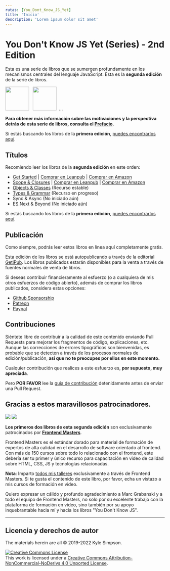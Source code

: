 ```yaml
---
rutas: [You_Dont_Know_JS_Yet]
title: 'Inicio'
description: 'Lorem ipsum dolor sit amet'
---
```


# You Don't Know JS Yet (Series) - 2nd Edition

Esta es una serie de libros que se sumergen profundamente en los mecanismos centrales del lenguaje JavaScript. Esta es la **segunda edición** de la serie de libros.

<a href="https://leanpub.com/ydkjsy-get-started"><img src="/images/you-dont-know-js-yet/get-started/cover.png" width="75"></a>&nbsp;&nbsp;
<a href="https://leanpub.com/ydkjsy-scope-closures"><img src="/images/you-dont-know-js-yet/get-started/cover.png" width="75"></a>&nbsp;&nbsp;...

**Para obtener más información sobre las motivaciones y la perspectiva detrás de esta serie de libros, consulta el [Prefacio](preface).**

Si estás buscando los libros de la **primera edición**, [puedes encontrarlos aquí](https://github.com/getify/You-Dont-Know-JS/blob/1st-ed/README.md).

## Títulos

Recomiendo leer los libros de la **segunda edición** en este orden:

* [Get Started](get-started/readme) | [Comprar en Leanpub](https://leanpub.com/ydkjsy-get-started) | [Comprar en Amazon](https://www.amazon.com/dp/B084BNMN7T)
* [Scope & Closures](scope-closures/readme) | [Comprar en Leanpub](https://leanpub.com/ydkjsy-scope-closures) | [Comprar en Amazon](https://www.amazon.com/dp/B08634PZ3N)
* [Objects & Classes](objects-classes/readme) (Recurso estable)
* [Types & Grammar](types-grammar/readme) (Recurso en progreso)
* Sync & Async (No iniciado aún)
* ES.Next & Beyond (No iniciado aún)

Si estás buscando los libros de la **primera edición**, [puedes encontrarlos aquí](https://github.com/getify/You-Dont-Know-JS/blob/1st-ed/README.md).

## Publicación

Como siempre, podrás leer estos libros en línea aquí completamente gratis.

Esta edición de los libros se está autopublicando a través de la editorial [GetiPub](https://geti.pub). Los libros publicados estarán disponibles para la venta a través de fuentes normales de venta de libros.

Si deseas contribuir financieramente al esfuerzo (o a cualquiera de mis otros esfuerzos de código abierto), además de comprar los libros publicados, considera estas opciones:

* [Github Sponsorship](https://github.com/users/getify/sponsorship)
* [Patreon](https://www.patreon.com/getify)
* [Paypal](https://www.paypal.me/getify)

## Contribuciones

Siéntete libre de contribuir a la calidad de este contenido enviando Pull Requests para mejorar los fragmentos de código, explicaciones, etc. Aunque las correcciones de errores tipográficos son bienvenidas, es probable que se detecten a través de los procesos normales de edición/publicación, **así que no te preocupes por ellos en este momento.**

Cualquier contribución que realices a este esfuerzo es, **por supuesto, muy apreciada**.

Pero **POR FAVOR** lee la [guía de contribución](https://github.com/getify/You-Dont-Know-JS/blob/2nd-ed/CONTRIBUTING.md) detenidamente antes de enviar una Pull Request.

## Gracias a estos maravillosos patrocinadores.

<a href="https://frontendmasters.com#gh-light-mode-only" class="dark-images"><img src="/images/you-dont-know-js-yet/fem_logo.svg"></a>
<a href="https://frontendmasters.com#gh-dark-mode-only" class="light-images"><img src="/images/you-dont-know-js-yet/fem_logo-light.svg"></a>

**Los primeros dos libros de esta segunda edición** son exclusivamente patrocinados por **[Frontend Masters](https://frontendmasters.com)**.

Frontend Masters es el estándar dorado para material de formación de expertos de alta calidad en el desarrollo de software orientado al frontend. Con más de 150 cursos sobre todo lo relacionado con el frontend, este debería ser tu primer y único recurso para capacitación en video de calidad sobre HTML, CSS, JS y tecnologías relacionadas.

**Nota**: Imparto [todos mis talleres](https://frontendmasters.com/kyle-simpson) exclusivamente a través de Frontend Masters. Si te gusta el contenido de este libro, por favor, echa un vistazo a mis cursos de formación en video.

Quiero expresar un cálido y profundo agradecimiento a Marc Grabanski y a todo el equipo de Frontend Masters, no solo por su excelente trabajo con la plataforma de formación en video, sino también por su apoyo inquebrantable hacia mí y hacia los libros "You Don't Know JS".

----

## Licencia y derechos de autor

The materials herein are all &copy; 2019-2022 Kyle Simpson.

<a rel="license" href="http://creativecommons.org/licenses/by-nc-nd/4.0/"><img alt="Creative Commons License" style="border-width:0" src="https://i.creativecommons.org/l/by-nc-nd/4.0/88x31.png" /></a><br />This work is licensed under a <a rel="license" href="http://creativecommons.org/licenses/by-nc-nd/4.0/">Creative Commons Attribution-NonCommercial-NoDerivs 4.0 Unported License</a>.